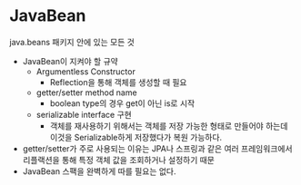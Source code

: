 # JavaBean
java.beans 패키지 안에 있는 모든 것
- JavaBean이 지켜야 할 규약
  - Argumentless Constructor
    - Reflection을 통해 객체를 생성할 때 필요
  - getter/setter method name
    - boolean type의 경우 get이 아닌 is로 시작
  - serializable interface 구현
    - 객체를 재사용하기 위해서는 객체를 저장 가능한 형태로 만들어야 하는데 이것을 Serializable하게 저장했다가 복원 가능하다.
- getter/setter가 주로 사용되는 이유는 JPA나 스프링과 같은 여러 프레임워크에서 리플랙션을 통해 특정 객체 값을 조회하거나 설정하기 때문
- JavaBean 스팩을 완벽하게 따를 필요는 없다.


